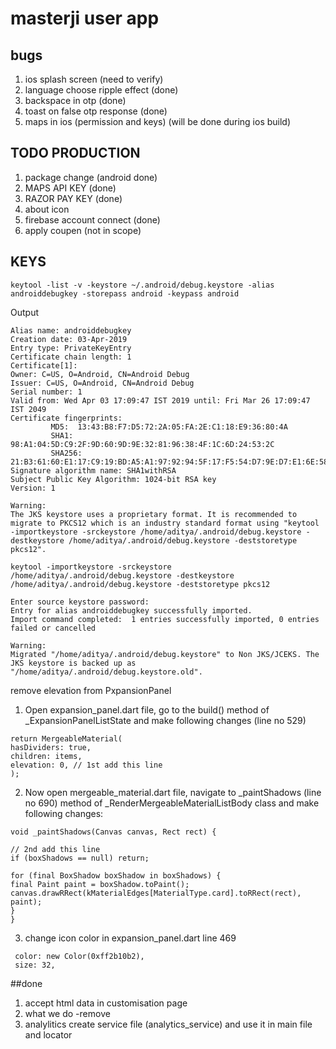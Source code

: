 # masterji user app

## bugs

1. ios splash screen (need to verify)
2. language choose ripple effect (done)
3. backspace in otp (done)
4. toast on false otp response (done)
5. maps in ios (permission and keys) (will be done during ios build)

## TODO PRODUCTION

1. package change (android done)
2. MAPS API KEY (done)
3. RAZOR PAY KEY (done)
4. about icon
5. firebase account connect (done)
6. apply coupen (not in scope)

## KEYS

```
keytool -list -v -keystore ~/.android/debug.keystore -alias androiddebugkey -storepass android -keypass android
```

Output

```
Alias name: androiddebugkey
Creation date: 03-Apr-2019
Entry type: PrivateKeyEntry
Certificate chain length: 1
Certificate[1]:
Owner: C=US, O=Android, CN=Android Debug
Issuer: C=US, O=Android, CN=Android Debug
Serial number: 1
Valid from: Wed Apr 03 17:09:47 IST 2019 until: Fri Mar 26 17:09:47 IST 2049
Certificate fingerprints:
         MD5:  13:43:B8:F7:D5:72:2A:05:FA:2E:C1:18:E9:36:80:4A
         SHA1: 98:A1:04:5D:C9:2F:9D:60:9D:9E:32:81:96:38:4F:1C:6D:24:53:2C
         SHA256: 21:B3:61:60:E1:17:C9:19:BD:A5:A1:97:92:94:5F:17:F5:54:D7:9E:D7:E1:6E:58:09:B7:C3:3D:19:7C:98:EA
Signature algorithm name: SHA1withRSA
Subject Public Key Algorithm: 1024-bit RSA key
Version: 1

Warning:
The JKS keystore uses a proprietary format. It is recommended to migrate to PKCS12 which is an industry standard format using "keytool -importkeystore -srckeystore /home/aditya/.android/debug.keystore -destkeystore /home/aditya/.android/debug.keystore -deststoretype pkcs12".

```

```
keytool -importkeystore -srckeystore /home/aditya/.android/debug.keystore -destkeystore /home/aditya/.android/debug.keystore -deststoretype pkcs12
```

```
Enter source keystore password:
Entry for alias androiddebugkey successfully imported.
Import command completed:  1 entries successfully imported, 0 entries failed or cancelled

Warning:
Migrated "/home/aditya/.android/debug.keystore" to Non JKS/JCEKS. The JKS keystore is backed up as "/home/aditya/.android/debug.keystore.old".
```

remove elevation from PxpansionPanel

1. Open expansion_panel.dart file, go to the build() method of \_ExpansionPanelListState and make following changes (line no 529)

```
return MergeableMaterial(
hasDividers: true,
children: items,
elevation: 0, // 1st add this line
);
```

2. Now open mergeable_material.dart file, navigate to _paintShadows (line no 690) method of _RenderMergeableMaterialListBody class and make following changes:

```
void _paintShadows(Canvas canvas, Rect rect) {

// 2nd add this line
if (boxShadows == null) return;

for (final BoxShadow boxShadow in boxShadows) {
final Paint paint = boxShadow.toPaint();
canvas.drawRRect(kMaterialEdges[MaterialType.card].toRRect(rect), paint);
}
}
```

3. change icon color in expansion_panel.dart line 469

```
 color: new Color(0xff2b10b2),
 size: 32,
```


##done 
1. accept html data in customisation page 
2. what we do -remove
3. analylitics create service file (analytics_service) and use it in main file and locator

